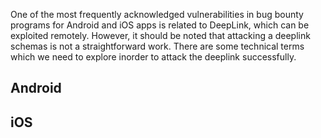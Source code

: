 One of the most frequently acknowledged vulnerabilities in bug bounty programs for Android and iOS apps is related to DeepLink, which can be exploited remotely. However, it should be noted that attacking a deeplink schemas is not a straightforward work. There are some technical terms which we need to explore inorder to attack the deeplink successfully.

## Android


## iOS

